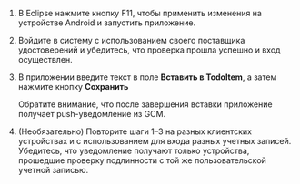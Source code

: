 1.  В Eclipse нажмите кнопку F11, чтобы применить изменения на устройстве Android и запустить приложение.

2.  Войдите в систему с использованием своего поставщика удостоверений и убедитесь, что проверка прошла успешно и вход осуществлен.

3.  В приложении введите текст в поле **Вставить в TodoItem**, а затем нажмите кнопку **Сохранить**

    Обратите внимание, что после завершения вставки приложение получает push-уведомление из GCM.

4.  (Необязательно) Повторите шаги 1–3 на разных клиентских устройствах и с использованием для входа разных учетных записей. Убедитесь, что уведомление получают только устройства, прошедшие проверку подлинности с той же пользовательской учетной записью.


